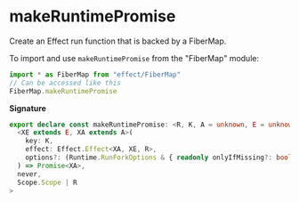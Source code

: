 # makeRuntimePromise

Create an Effect run function that is backed by a FiberMap.

To import and use `makeRuntimePromise` from the "FiberMap" module:

```ts
import * as FiberMap from "effect/FiberMap"
// Can be accessed like this
FiberMap.makeRuntimePromise
```

**Signature**

```ts
export declare const makeRuntimePromise: <R, K, A = unknown, E = unknown>() => Effect.Effect<
  <XE extends E, XA extends A>(
    key: K,
    effect: Effect.Effect<XA, XE, R>,
    options?: (Runtime.RunForkOptions & { readonly onlyIfMissing?: boolean | undefined }) | undefined
  ) => Promise<XA>,
  never,
  Scope.Scope | R
>
```
